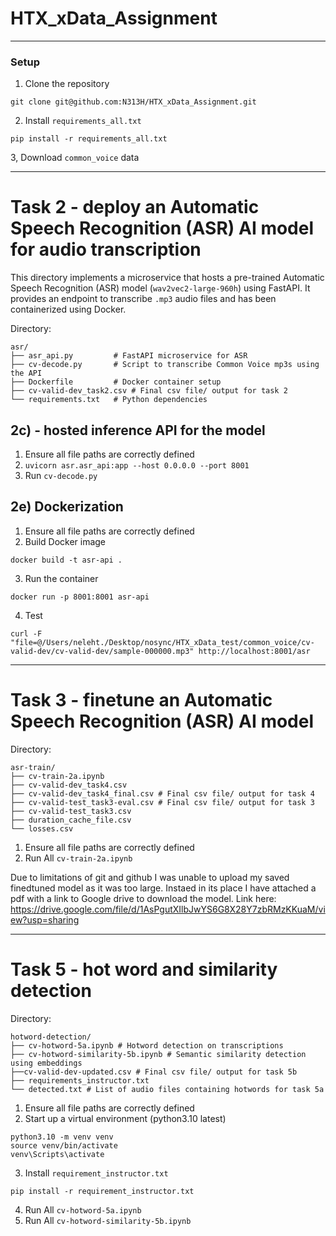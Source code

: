 # HTX_xData_Assignment

---

### Setup

1. Clone the repository
```
git clone git@github.com:N313H/HTX_xData_Assignment.git
```
2. Install `requirements_all.txt`
```
pip install -r requirements_all.txt
```

3, Download `common_voice` data

---
# Task 2 - deploy an Automatic Speech Recognition (ASR) AI model for audio transcription

This directory implements a microservice that hosts a pre-trained Automatic Speech Recognition (ASR) model (`wav2vec2-large-960h`) using FastAPI. It provides an endpoint to transcribe `.mp3` audio files and has been containerized using Docker.

Directory:
```
asr/
├── asr_api.py         # FastAPI microservice for ASR
├── cv-decode.py       # Script to transcribe Common Voice mp3s using the API
├── Dockerfile         # Docker container setup
├── cv-valid-dev_task2.csv # Final csv file/ output for task 2
└── requirements.txt   # Python dependencies
```
## 2c) - hosted inference API for the model
1. Ensure all file paths are correctly defined
2. ```uvicorn asr.asr_api:app --host 0.0.0.0 --port 8001```
3. Run `cv-decode.py `
   

## 2e) Dockerization
1. Ensure all file paths are correctly defined
2. Build Docker image
```
docker build -t asr-api .
```
3. Run the container
```
docker run -p 8001:8001 asr-api
```
4. Test 
```
curl -F "file=@/Users/neleht./Desktop/nosync/HTX_xData_test/common_voice/cv-valid-dev/cv-valid-dev/sample-000000.mp3" http://localhost:8001/asr
```

---
# Task 3 - finetune an Automatic Speech Recognition (ASR) AI model

Directory:
```
asr-train/
├── cv-train-2a.ipynb
├── cv-valid-dev_task4.csv
├── cv-valid-dev_task4_final.csv # Final csv file/ output for task 4
├── cv-valid-test_task3-eval.csv # Final csv file/ output for task 3
├── cv-valid-test_task3.csv
├── duration_cache_file.csv
└── losses.csv
```
1. Ensure all file paths are correctly defined
2. Run All `cv-train-2a.ipynb` 

Due to limitations of git and github I was unable to upload my saved finedtuned model as it was too large. Instaed in its place I have attached a pdf with a link to Google drive to download the model. 
Link here: https://drive.google.com/file/d/1AsPgutXIlbJwYS6G8X28Y7zbRMzKKuaM/view?usp=sharing

---

# Task 5 - hot word and similarity detection

Directory:
```
hotword-detection/
├── cv-hotword-5a.ipynb # Hotword detection on transcriptions
├── cv-hotword-similarity-5b.ipynb # Semantic similarity detection using embeddings
├──cv-valid-dev-updated.csv # Final csv file/ output for task 5b
├── requirements_instructor.txt
└── detected.txt # List of audio files containing hotwords for task 5a

```

1. Ensure all file paths are correctly defined
2. Start up a virtual environment (python3.10 latest)
```
python3.10 -m venv venv
source venv/bin/activate
venv\Scripts\activate
```
3. Install  `requirement_instructor.txt`
```
pip install -r requirement_instructor.txt
```
4. Run All `cv-hotword-5a.ipynb` 
5. Run All `cv-hotword-similarity-5b.ipynb` 


   


